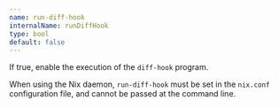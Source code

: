 ```yaml
---
name: run-diff-hook
internalName: runDiffHook
type: bool
default: false
---
```

If true, enable the execution of the `diff-hook` program.

When using the Nix daemon, `run-diff-hook` must be set in the
`nix.conf` configuration file, and cannot be passed at the command
line.
